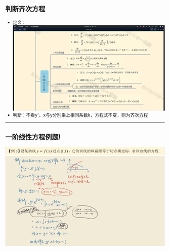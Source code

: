## 判断齐次方程
- 定义：![alt text](ss/wf-0.png)
- 判断：不看y'，x与y分别乘上相同系数k，方程式不变，则为齐次方程

---
## 一阶线性方程例题!
![alt text](ss/wf-1.png)
![alt text](ss/wf-2.png)
